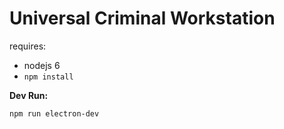 # Universal Criminal Workstation

requires:
  * nodejs 6
  * `npm install`

**Dev Run:**

```shell
npm run electron-dev
```


